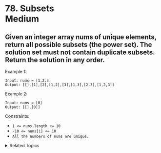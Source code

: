 # 78. Subsets<br> Medium

## Given an integer array nums of unique elements, return all possible subsets (the power set). The solution set must not contain duplicate subsets. Return the solution in any order.


Example 1:
```
Input: nums = [1,2,3]
Output: [[],[1],[2],[1,2],[3],[1,3],[2,3],[1,2,3]]
```
Example 2:
```
Input: nums = [0]
Output: [[],[0]]
 ```

Constraints:

* `1 <= nums.length <= 10`
* `-10 <= nums[i] <= 10`
* `All the numbers of nums are unique.`

<details>

<summary> Related Topics </summary>

* `Backtrack` 
* `Array`

</details>

